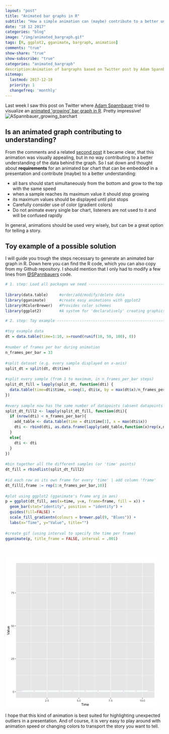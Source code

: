 ```yaml
---
layout: "post"
title: "Animated bar graphs in R"
subtitle: "How a simple animation can (maybe) contribute to a better understanding of data"
date: "18 12 2017"
categories: "blog"
image: "/img/animated_bargraph.gif"
tags: [R, ggplot2, gganimate, bargraph, animation]
comments: "true"
show-share: "true"
show-subscribe: "true"
categories: "animated_bargraph"
description:Animation of bargraphs based on Twitter post by Adam Spannbauer
sitemap: 
  lastmod: 2017-12-18
  priority: 1
  changefreq: 'monthly'
---
```


Last week I saw this post on Twitter where <a target = "_blank" href = "https://twitter.com/ASpannbauer">Adam Spannbauer</a> tried to visualize an <a target="_blank" href = "https://twitter.com/ASpannbauer/status/940981263246221312">animated 'growing' bar graph in R</a>. Pretty impressive!  
![ASpannbauer\_growing\_barchart](/img/aspannbauer_bar.gif)
<br>
<h2>
Is an animated graph contributing to understanding?
</h2>
From the comments and a related <a target="_blank" href = "https://twitter.com/ASpannbauer/status/941018212103327749">second post</a> it became clear, that this animation was visually appealing, but in no way contributing to a better understanding of the data behind the graph.
So I sat down and thought about <strong>requirements</strong> for an animated bar chart that can be embedded in a presentation and contribute (maybe) to a better understanding:

-   all bars should start simultaneously from the bottom and grow to the top with the same speed
-   when a sample reaches its maximum value it should stop growing
-   its maximum values should be displayed until plot stops
-   Carefully consider use of color (gradient colors)
-   Do not animate every single bar chart, listeners are not used to it and will be confused rapidly

In general, animations should be used very wisely, but can be a great option for telling a story.

<h2>
Toy example of a possible solution
</h2>
I will guide you trough the steps necessary to generate an animated bar graph in R. Down here you can find the R code, which you can also copy from my <h target="_blank" href = "https://gist.github.com/felixgrunberger/337619d515d2f96f89887b4d880d3a2a">Github repository</a>. I should mention that I only had to modify a few lines from <a target = "_blank" href = "https://twitter.com/ASpannbauer">@SPannbauers</a> code.

``` r
# 1. step: Load all packages we need ----------------------------------------------------------------------------

library(data.table)     #order/add/modify/delete data
library(gganimate)      #create easy animations with ggplot2
library(RColorBrewer)   #Provides color schemes
library(ggplot2)        #A system for 'declaratively' creating graphics
```

``` r
# 2. step: Toy example ------------------------------------------------------------------------------------------

#toy example data
dt = data.table(time=1:10, x=round(runif(10, 50, 100), 0))

#number of frames per bar during animation
n_frames_per_bar = 33

#split dataset (e.g. every sample displayed on x-axis)
split_dt = split(dt, dt$time)

#split every sample (from 1 to maximum, in n_frames_per_bar steps)
split_dt_fill = lapply(split_dt, function(dti) {
  data.table(time=dti$time, x=seq(1, dti$x, by = max(dt$x)/n_frames_per_bar))
})

#every sample now has the same number of datapoints (absent datapoints are filled with max.value)
split_dt_fill2 <- lapply(split_dt_fill, function(dti){
  if (nrow(dti) < n_frames_per_bar){
    add_table <- data.table(time = dti$time[1], x = max(dti$x))
    dti <- rbind(dti, as.data.frame(lapply(add_table,function(x)rep(x,n_frames_per_bar - nrow(dti)))))
  }
  else{
    dti <- dti
  }
})

#bin together all the different samples (or 'time' points)
dt_fill = rbindlist(split_dt_fill2)

#id each row as its own frame for every 'time' | add column 'frame'
dt_fill[,frame := rep(1:n_frames_per_bar,10)]

#plot using ggplot2 (gganimate's frame arg in aes)
p = ggplot(dt_fill, aes(x=time, y=x, frame=frame, fill = x)) +
  geom_bar(stat="identity", position = "identity") +
  guides(fill=FALSE) +
  scale_fill_gradientn(colours = brewer.pal(9, "Blues")) +
  labs(x="Time", y="Value", title="")

#create gif (using interval to specify the time per frame)
gganimate(p, title_frame = FALSE, interval = .001)
```
<br> <br> 
![barchart](/img/animated_bargraph.gif)

I hope that this kind of animation is best suited for highlighting unexpected outliers in a presentation. And of course, it is very easy to play around with animation speed or changing colors to transport the story you want to tell.
<br> <br> <br><br> <br> <br>

